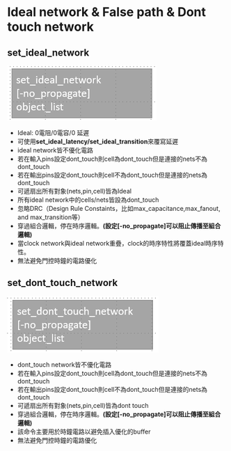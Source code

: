 Ideal network & False path & Dont touch network
===============================================
## set_ideal_network
![Image](https://github.com/vita70579/VLSI/raw/main/Image/im29.png)<br>
- Ideal: 0電阻/0電容/0 延遲
- 可使用**set_ideal_latency/set_ideal_transition**來覆寫延遲
- ideal network皆不優化電路
- 若在輸入pins設定dont_touch則cell為dont_touch但是連接的nets不為dont_touch
- 若在輸出pins設定dont_touch則cell不為dont_touch但是連接的nets為dont_touch
- 可遞扇出所有對象(nets,pin,cell)皆為Ideal
- 所有ideal network中的cells/nets皆設為dont_touch
- 忽略DRC（Design Rule Constaints，比如max_capacitance,max_fanout, and max_transition等）
- 穿過組合邏輯，停在時序邏輯。**(設定\[-no_propagate]可以阻止傳播至組合邏輯)**
- 當clock network與ideal network重疊，clock的時序特性將覆蓋ideal時序特性。
- 無法避免門控時鐘的電路優化


## set_dont_touch_network
![Image](https://github.com/vita70579/VLSI/raw/main/Image/im30.png)<br>
- dont_touch network皆不優化電路
- 若在輸入pins設定dont_touch則cell為dont_touch但是連接的nets不為dont_touch
- 若在輸出pins設定dont_touch則cell不為dont_touch但是連接的nets為dont_touch
- 可遞扇出所有對象(nets,pin,cell)皆為dont touch
- 穿過組合邏輯，停在時序邏輯。**(設定\[-no_propagate]可以阻止傳播至組合邏輯)**
- 該命令主要用於時鐘電路以避免插入優化的buffer
- 無法避免門控時鐘的電路優化
